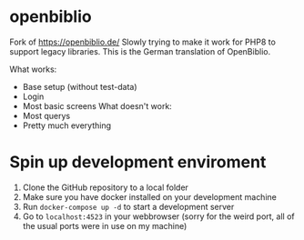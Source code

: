 # openbiblio
Fork of https://openbiblio.de/
Slowly trying to make it work for PHP8 to support legacy libraries.
This is the German translation of OpenBiblio.

What works:
- Base setup (without test-data)
- Login
- Most basic screens
What doesn't work:
- Most querys
- Pretty much everything

# Spin up development enviroment
1. Clone the GitHub repository to a local folder
2. Make sure you have docker installed on your development machine
3. Run `docker-compose up -d` to start a development server
4. Go to `localhost:4523` in your webbrowser (sorry for the weird port, all of the usual ports were in use on my machine)
